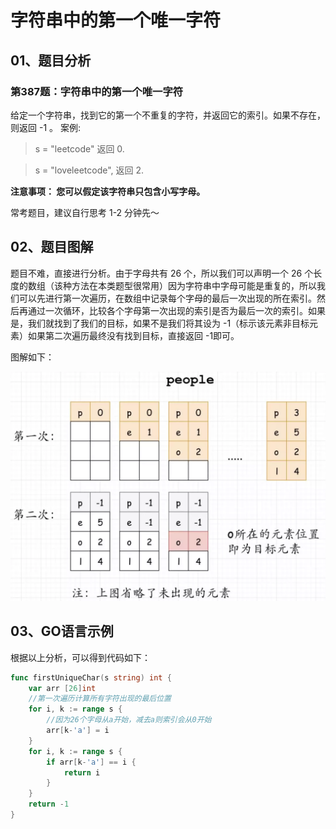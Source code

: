 # 字符串中的第一个唯一字符

## 01、题目分析

### 第387题：字符串中的第一个唯一字符

给定一个字符串，找到它的第一个不重复的字符，并返回它的索引。如果不存在，则返回 -1 。
案例:

>s = "leetcode"
>返回 0.

>s = "loveleetcode",
>返回 2.  

**注意事项： 您可以假定该字符串只包含小写字母。**

常考题目，建议自行思考 1-2 分钟先～

## 02、题目图解

题目不难，直接进行分析。由于字母共有 26 个，所以我们可以声明一个 26 个长度的数组（该种方法在本类题型很常用）因为字符串中字母可能是重复的，所以我们可以先进行第一次遍历，在数组中记录每个字母的最后一次出现的所在索引。然后再通过一次循环，比较各个字母第一次出现的索引是否为最后一次的索引。如果是，我们就找到了我们的目标，如果不是我们将其设为 -1（标示该元素非目标元素）如果第二次遍历最终没有找到目标，直接返回 -1即可。


图解如下：

![](../../images/1.458698c8.jpg)

## 03、GO语言示例

根据以上分析，可以得到代码如下：

```go
func firstUniqueChar(s string) int {
	var arr [26]int
	//第一次遍历计算所有字符出现的最后位置
	for i, k := range s {
        //因为26个字母从a开始，减去a则索引会从0开始
		arr[k-'a'] = i
	}
	for i, k := range s {
		if arr[k-'a'] == i {
			return i
		}
	}
	return -1
}
```